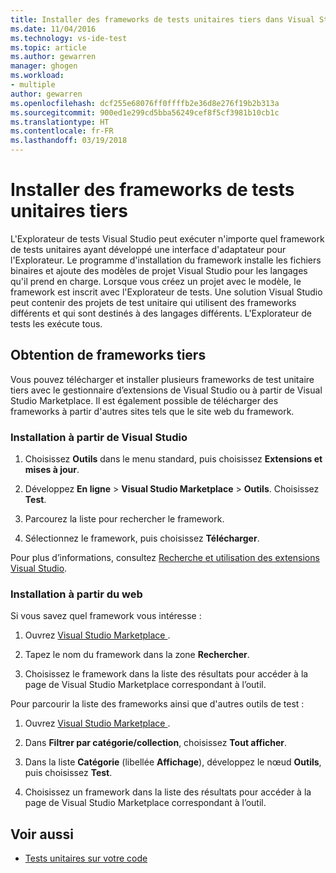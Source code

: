 ```yaml
---
title: Installer des frameworks de tests unitaires tiers dans Visual Studio | Microsoft Docs
ms.date: 11/04/2016
ms.technology: vs-ide-test
ms.topic: article
ms.author: gewarren
manager: ghogen
ms.workload:
- multiple
author: gewarren
ms.openlocfilehash: dcf255e68076ff0ffffb2e36d8e276f19b2b313a
ms.sourcegitcommit: 900ed1e299cd5bba56249cef8f5cf3981b10cb1c
ms.translationtype: HT
ms.contentlocale: fr-FR
ms.lasthandoff: 03/19/2018
---
```

# <a name="install-third-party-unit-test-frameworks"></a>Installer des frameworks de tests unitaires tiers

L'Explorateur de tests Visual Studio peut exécuter n'importe quel framework de tests unitaires ayant développé une interface d'adaptateur pour l'Explorateur. Le programme d'installation du framework installe les fichiers binaires et ajoute des modèles de projet Visual Studio pour les langages qu'il prend en charge. Lorsque vous créez un projet avec le modèle, le framework est inscrit avec l'Explorateur de tests. Une solution Visual Studio peut contenir des projets de test unitaire qui utilisent des frameworks différents et qui sont destinés à des langages différents. L'Explorateur de tests les exécute tous.

## <a name="acquiring-third-party-frameworks"></a>Obtention de frameworks tiers

Vous pouvez télécharger et installer plusieurs frameworks de test unitaire tiers avec le gestionnaire d’extensions de Visual Studio ou à partir de Visual Studio Marketplace. Il est également possible de télécharger des frameworks à partir d'autres sites tels que le site web du framework.

### <a name="installing-from-visual-studio"></a>Installation à partir de Visual Studio

1. Choisissez **Outils** dans le menu standard, puis choisissez **Extensions et mises à jour**.

2. Développez **En ligne** > **Visual Studio Marketplace** > **Outils**. Choisissez **Test**.

3. Parcourez la liste pour rechercher le framework.

4. Sélectionnez le framework, puis choisissez **Télécharger**.

Pour plus d’informations, consultez [Recherche et utilisation des extensions Visual Studio](../ide/finding-and-using-visual-studio-extensions.md).

### <a name="installing-from-the-web"></a>Installation à partir du web

Si vous savez quel framework vous intéresse :

1. Ouvrez [Visual Studio Marketplace ](https://marketplace.visualstudio.com/vs).

2. Tapez le nom du framework dans la zone **Rechercher**.

3. Choisissez le framework dans la liste des résultats pour accéder à la page de Visual Studio Marketplace correspondant à l’outil.

Pour parcourir la liste des frameworks ainsi que d'autres outils de test :

1. Ouvrez [Visual Studio Marketplace ](https://marketplace.visualstudio.com/vs).

2. Dans **Filtrer par catégorie/collection**, choisissez **Tout afficher**.

3. Dans la liste **Catégorie** (libellée **Affichage**), développez le nœud **Outils**, puis choisissez **Test**.

4. Choisissez un framework dans la liste des résultats pour accéder à la page de Visual Studio Marketplace correspondant à l’outil.

## <a name="see-also"></a>Voir aussi

- [Tests unitaires sur votre code](../test/unit-test-your-code.md)
